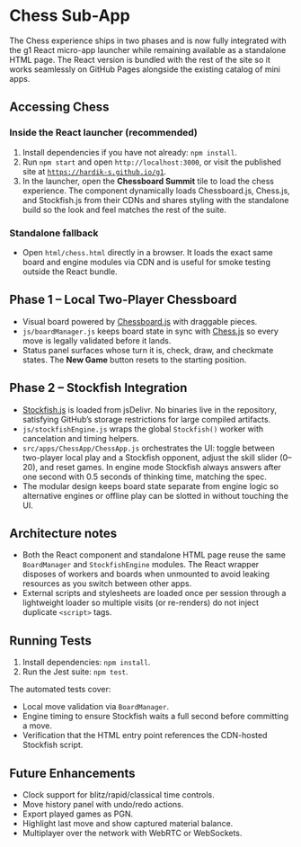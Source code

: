 # Chess Sub-App

The Chess experience ships in two phases and is now fully integrated with the g1 React micro-app launcher while remaining
available as a standalone HTML page. The React version is bundled with the rest of the site so it works seamlessly on GitHub
Pages alongside the existing catalog of mini apps.

## Accessing Chess

### Inside the React launcher (recommended)
1. Install dependencies if you have not already: `npm install`.
2. Run `npm start` and open `http://localhost:3000`, or visit the published site at
   [`https://hardik-s.github.io/g1`](https://hardik-s.github.io/g1).
3. In the launcher, open the **Chessboard Summit** tile to load the chess experience. The component dynamically loads
   Chessboard.js, Chess.js, and Stockfish.js from their CDNs and shares styling with the standalone build so the look and feel
   matches the rest of the suite.

### Standalone fallback
- Open `html/chess.html` directly in a browser. It loads the exact same board and engine modules via CDN and is useful for
  smoke testing outside the React bundle.

## Phase 1 – Local Two-Player Chessboard
- Visual board powered by [Chessboard.js](https://github.com/oakmac/chessboardjs) with draggable pieces.
- `js/boardManager.js` keeps board state in sync with [Chess.js](https://github.com/jhlywa/chess.js) so every move is legally
  validated before it lands.
- Status panel surfaces whose turn it is, check, draw, and checkmate states. The **New Game** button resets to the starting
  position.

## Phase 2 – Stockfish Integration
- [Stockfish.js](https://github.com/official-stockfish/Stockfish) is loaded from jsDelivr. No binaries live in the repository,
  satisfying GitHub’s storage restrictions for large compiled artifacts.
- `js/stockfishEngine.js` wraps the global `Stockfish()` worker with cancelation and timing helpers.
- `src/apps/ChessApp/ChessApp.js` orchestrates the UI: toggle between two-player local play and a Stockfish opponent, adjust the
  skill slider (0–20), and reset games. In engine mode Stockfish always answers after one second with 0.5 seconds of thinking
  time, matching the spec.
- The modular design keeps board state separate from engine logic so alternative engines or offline play can be slotted in
  without touching the UI.

## Architecture notes
- Both the React component and standalone HTML page reuse the same `BoardManager` and `StockfishEngine` modules. The React
  wrapper disposes of workers and boards when unmounted to avoid leaking resources as you switch between other apps.
- External scripts and stylesheets are loaded once per session through a lightweight loader so multiple visits (or re-renders)
  do not inject duplicate `<script>` tags.

## Running Tests
1. Install dependencies: `npm install`.
2. Run the Jest suite: `npm test`.

The automated tests cover:
- Local move validation via `BoardManager`.
- Engine timing to ensure Stockfish waits a full second before committing a move.
- Verification that the HTML entry point references the CDN-hosted Stockfish script.

## Future Enhancements
- Clock support for blitz/rapid/classical time controls.
- Move history panel with undo/redo actions.
- Export played games as PGN.
- Highlight last move and show captured material balance.
- Multiplayer over the network with WebRTC or WebSockets.
